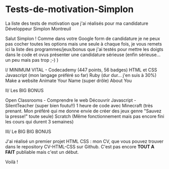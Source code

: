 # Tests-de-motivation-Simplon
La liste des tests de motivation que j'ai réalisés pour ma candidature Développeur Simplon Montreuil


Salut Simplon ! Comme dans votre Google form de candidature je ne peux pas cocher toutes les options mais une seule à chaque fois, je vous remets ici la liste des programmes/jeux/bonus que j'ai testés pour mettre les doigts dans le code et ovus présenter une candidature sérieuse (enfin sérieuse... un peu mais pas trop ;-) )

I/ MINIMUM VITAL - Codecademy (447 points, 56 badges)
HTML et CSS
Javascript (mon langage préféré so far)
Ruby (dur dur... j'en suis à 30%)
Make a website
Animate Your Name (super drôle)
About You

II/ Les BIG BONUS

Open Classrooms - Comprendre le web
Découvrir Javascript - SilentTeacher (super bien foutu!!)
1 heure de code avec Minecraft (très prenant. Mon préféré qui me donne envie de créer des jeux genre "Sauvez la presse!" toute seule)
Scratch (Même fonctionnement mais pas encore fini les cours qui durent 3 semaines)

III/ Le BIG BIG BONUS

J'ai réalisé un premier projet HTML CSS : mon CV, que vous pouvez trouver dans le repository CV-HTML-CSS sur Github. C'est pas encore **TOUT A FAIT** publiable mais c'est un début.

Voilà !

